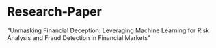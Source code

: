 # Research-Paper
"Unmasking Financial Deception: Leveraging Machine Learning for Risk Analysis and Fraud Detection in Financial Markets"
